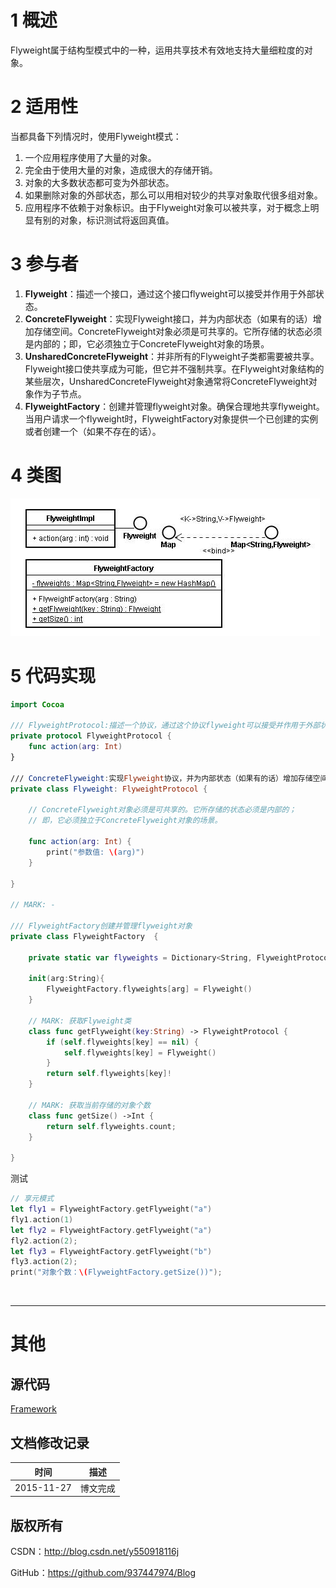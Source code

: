 # 1 概述

Flyweight属于结构型模式中的一种，运用共享技术有效地支持大量细粒度的对象。

# 2 适用性

当都具备下列情况时，使用Flyweight模式：

1. 一个应用程序使用了大量的对象。
2. 完全由于使用大量的对象，造成很大的存储开销。
3. 对象的大多数状态都可变为外部状态。
4. 如果删除对象的外部状态，那么可以用相对较少的共享对象取代很多组对象。
5. 应用程序不依赖于对象标识。由于Flyweight对象可以被共享，对于概念上明显有别的对象，标识测试将返回真值。

# 3 参与者

1. **Flyweight**：描述一个接口，通过这个接口flyweight可以接受并作用于外部状态。
2. **ConcreteFlyweight**：实现Flyweight接口，并为内部状态（如果有的话）增加存储空间。ConcreteFlyweight对象必须是可共享的。它所存储的状态必须是内部的；即，它必须独立于ConcreteFlyweight对象的场景。
3. **UnsharedConcreteFlyweight**：并非所有的Flyweight子类都需要被共享。Flyweight接口使共享成为可能，但它并不强制共享。在Flyweight对象结构的某些层次，UnsharedConcreteFlyweight对象通常将ConcreteFlyweight对象作为子节点。
4. **FlyweightFactory**：创建并管理flyweight对象。确保合理地共享flyweight。当用户请求一个flyweight时，FlyweightFactory对象提供一个已创建的实例或者创建一个（如果不存在的话）。

# 4 类图

![DDl-1](https://raw.githubusercontent.com/937447974/Blog/master/Resources/2015112711.png)

# 5 代码实现

```swift
import Cocoa

/// FlyweightProtocol:描述一个协议，通过这个协议flyweight可以接受并作用于外部状态。
private protocol FlyweightProtocol {
    func action(arg: Int)    
}

/// ConcreteFlyweight:实现Flyweight协议，并为内部状态（如果有的话）增加存储空间。
private class Flyweight: FlyweightProtocol {
    
    // ConcreteFlyweight对象必须是可共享的。它所存储的状态必须是内部的；
    // 即，它必须独立于ConcreteFlyweight对象的场景。
    
    func action(arg: Int) {
        print("参数值: \(arg)")
    }
    
}

// MARK: -

/// FlyweightFactory创建并管理flyweight对象
private class FlyweightFactory  {
    
    private static var flyweights = Dictionary<String, FlyweightProtocol>()
    
    init(arg:String){
        FlyweightFactory.flyweights[arg] = Flyweight()
    }
    
    // MARK: 获取Flyweight类
    class func getFlyweight(key:String) -> FlyweightProtocol {
        if (self.flyweights[key] == nil) {
            self.flyweights[key] = Flyweight()
        }
        return self.flyweights[key]!
    }
    
    // MARK: 获取当前存储的对象个数
    class func getSize() ->Int {
        return self.flyweights.count;
    }
    
}
```

测试

```swift
// 享元模式
let fly1 = FlyweightFactory.getFlyweight("a")
fly1.action(1)
let fly2 = FlyweightFactory.getFlyweight("a")
fly2.action(2);
let fly3 = FlyweightFactory.getFlyweight("b")
fly3.action(2);
print("对象个数：\(FlyweightFactory.getSize())");
```

&#160;

----------

# 其他

## 源代码

[Framework](https://github.com/937447974/Framework)

## 文档修改记录

| 时间 | 描述 |
| ---- | ---- |
| 2015-11-27 | 博文完成 |

## 版权所有

CSDN：http://blog.csdn.net/y550918116j

GitHub：https://github.com/937447974/Blog